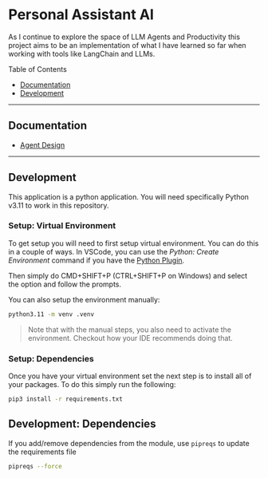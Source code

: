 # Personal Assistant AI

As I continue to explore the space of LLM Agents and Productivity this project aims to be an implementation of what I have learned so far when working with tools like LangChain and LLMs.

Table of Contents
  - [Documentation](#documentation)
  - [Development](#development)

---
## Documentation

- [Agent Design](/design/AgentStrategy.md)

---
## Development

This application is a python application.  You will need specifically Python v3.11 to work in this repository.

### Setup: Virtual Environment

To get setup you will need to first setup virtual environment.  You can do this in a couple of ways.  In VSCode, you can use the _Python: Create Environment_ command if you have the [Python Plugin](https://marketplace.visualstudio.com/items?itemName=ms-python.python).

Then simply do CMD+SHIFT+P (CTRL+SHIFT+P on Windows) and select the option and follow the prompts.

You can also setup the environment manually:

```sh
python3.11 -m venv .venv
```

> Note that with the manual steps, you also need to activate the environment.  Checkout how your IDE recommends doing that.

### Setup: Dependencies

Once you have your virtual environment set the next step is to install all of your packages.  To do this simply run the following:

```sh
pip3 install -r requirements.txt
```

## Development: Dependencies

If you add/remove dependencies from the module, use `pipreqs` to update the requirements file

```sh
pipreqs --force
```